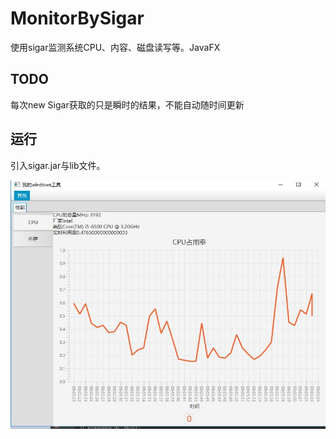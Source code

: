 # MonitorBySigar
使用sigar监测系统CPU、内容、磁盘读写等。JavaFX



## TODO

每次new Sigar获取的只是瞬时的结果，不能自动随时间更新

## 运行
引入sigar.jar与lib文件。


![界面](./image/ui.JPG)

